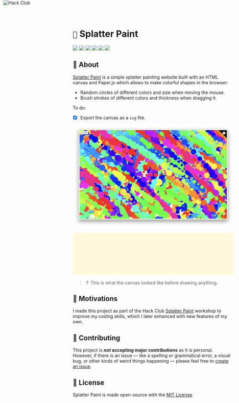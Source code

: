 # ```🎨``` Splatter Paint

![](https://img.shields.io/github/languages/top/javierzaleta/splatter-paint?color=red)
![](https://img.shields.io/github/languages/count/javierzaleta/splatter-paint)
[![](https://img.shields.io/github/license/javierzaleta/splatter-paint)](https://github.com/javierzaleta/splatter-paint/blob/main/LICENSE)
[![](https://img.shields.io/badge/language-en-yellow.svg)](https://github.com/javierzaleta/splatter-paint/blob/main/README.md)
[![](https://img.shields.io/badge/idioma-es-yellow.svg)](https://github.com/javierzaleta/splatter-paint/blob/main/es/README.md)
[![](https://img.shields.io/github/stars/javierzaleta/splatter-paint?style=social)](https://github.com/javierzaleta/splatter-paint/stargazers)

## 📜 About

[Splatter Paint](https://splatterpaint.vercel.app/) is a simple splatter painting website built with an HTML canvas and Paper.js which allows to make colorful shapes in the browser: 

- Random circles of different colors and size when moving the mouse.
- Brush strokes of different colors and thickness when dragging it.

To do:
- [x] Export the canvas as a ```svg``` file.

![](assets/canvas.png)

![](assets/canvas.svg)

> ↑ This is what the canvas looked like before drawing anything.

## 🍱 Motivations

I made this project as part of the Hack Club [Splatter Paint](https://workshops.hackclub.com/splatter_paint/) workshop to improve my coding skills, which I later enhanced with new features of my own.

<a href="https://hackclub.com/"><img style="position: absolute; top: 0; left: 10px; border: 0; width: 256px; z-index: 999;" src="https://assets.hackclub.com/flag-orpheus-left.svg" alt="Hack Club"/></a>

## 🔧 Contributing

This project is **_not_ accepting major contributions** as it is personal. However, if there is an issue — like a spelling or grammatical error, a visual bug, or other kinds of weird things happening — please feel free to [create an issue](https://github.com/javierzaleta/splatter-paint/issues/new).

## 📜 License

Splatter Paint is made open-source with the [MIT License](https://github.com/javierzaleta/splatter-paint/blob/main/LICENSE).
